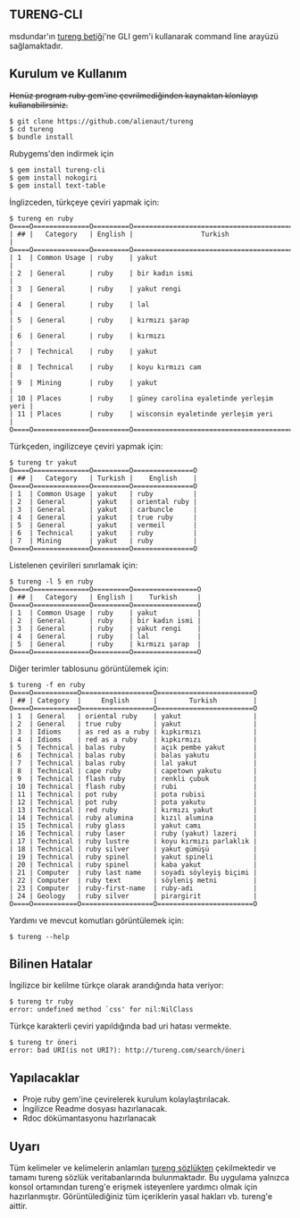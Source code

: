 ## TURENG-CLI

msdundar'ın [tureng betiği](https://github.com/msdundar/tureng)'ne GLI gem'i kullanarak command line arayüzü sağlamaktadır.

## Kurulum ve Kullanım

~~Henüz program ruby gem'ine çevrilmediğinden kaynaktan klonlayıp kullanabilirsiniz.~~

```
$ git clone https://github.com/alienaut/tureng
$ cd tureng
$ bundle install
```

Rubygems'den indirmek için

```
$ gem install tureng-cli
$ gem install nokogiri
$ gem install text-table
```

İnglizceden, türkçeye çeviri yapmak için:

```
$ tureng en ruby
O====O==============O=========O=========================================O
| ## |   Category   | English |                 Turkish                 |
O====O==============O=========O=========================================O
| 1  | Common Usage | ruby    | yakut                                   |
| 2  | General      | ruby    | bir kadın ismi                          |
| 3  | General      | ruby    | yakut rengi                             |
| 4  | General      | ruby    | lal                                     |
| 5  | General      | ruby    | kırmızı şarap                           |
| 6  | General      | ruby    | kırmızı                                 |
| 7  | Technical    | ruby    | yakut                                   |
| 8  | Technical    | ruby    | koyu kırmızı cam                        |
| 9  | Mining       | ruby    | yakut                                   |
| 10 | Places       | ruby    | güney carolina eyaletinde yerleşim yeri |
| 11 | Places       | ruby    | wisconsin eyaletinde yerleşim yeri      |
O====O==============O=========O=========================================O

```

Türkçeden, ingilizceye çeviri yapmak için:

```
$ tureng tr yakut
O====O==============O=========O===============O
| ## |   Category   | Turkish |    English    |
O====O==============O=========O===============O
| 1  | Common Usage | yakut   | ruby          |
| 2  | General      | yakut   | oriental ruby |
| 3  | General      | yakut   | carbuncle     |
| 4  | General      | yakut   | true ruby     |
| 5  | General      | yakut   | vermeil       |
| 6  | Technical    | yakut   | ruby          |
| 7  | Mining       | yakut   | ruby          |
O====O==============O=========O===============O
```

Listelenen çevirileri sınırlamak için:

```
$ tureng -l 5 en ruby
O====O==============O=========O================O
| ## |   Category   | English |    Turkish     |
O====O==============O=========O================O
| 1  | Common Usage | ruby    | yakut          |
| 2  | General      | ruby    | bir kadın ismi |
| 3  | General      | ruby    | yakut rengi    |
| 4  | General      | ruby    | lal            |
| 5  | General      | ruby    | kırmızı şarap  |
O====O==============O=========O================O
```

Diğer terimler tablosunu görüntülemek için:

```
$ tureng -f en ruby
O====O===========O==================O========================O
| ## | Category  |     English      |        Turkish         |
O====O===========O==================O========================O
| 1  | General   | oriental ruby    | yakut                  |
| 2  | General   | true ruby        | yakut                  |
| 3  | Idioms    | as red as a ruby | kıpkırmızı             |
| 4  | Idioms    | red as a ruby    | kıpkırmızı             |
| 5  | Technical | balas ruby       | açık pembe yakut       |
| 6  | Technical | balas ruby       | balas yakutu           |
| 7  | Technical | balas ruby       | lal yakut              |
| 8  | Technical | cape ruby        | capetown yakutu        |
| 9  | Technical | flash ruby       | renkli çubuk           |
| 10 | Technical | flash ruby       | rubi                   |
| 11 | Technical | pot ruby         | pota rubisi            |
| 12 | Technical | pot ruby         | pota yakutu            |
| 13 | Technical | red ruby         | kırmızı yakut          |
| 14 | Technical | ruby alumina     | kızıl alumina          |
| 15 | Technical | ruby glass       | yakut camı             |
| 16 | Technical | ruby laser       | ruby (yakut) lazeri    |
| 17 | Technical | ruby lustre      | koyu kırmızı parlaklık |
| 18 | Technical | ruby silver      | yakut gümüşü           |
| 19 | Technical | ruby spinel      | yakut spineli          |
| 20 | Technical | ruby spinel      | kaba yakut             |
| 21 | Computer  | ruby last name   | soyadı söyleyiş biçimi |
| 22 | Computer  | ruby text        | söyleniş metni         |
| 23 | Computer  | ruby-first-name  | ruby-adı               |
| 24 | Geology   | ruby silver      | pirargirit             |
O====O===========O==================O========================O

```

Yardımı ve mevcut komutları görüntülemek için:

```
$ tureng --help
```

## Bilinen Hatalar

İngilizce bir kelilme türkçe olarak arandığında hata veriyor:

```
$ tureng tr ruby
error: undefined method `css' for nil:NilClass
```

Türkçe karakterli çeviri yapıldığında bad uri hatası vermekte.

```
$ tureng tr öneri
error: bad URI(is not URI?): http://tureng.com/search/öneri
```

## Yapılacaklar

* Proje ruby gem'ine çevirelerek kurulum kolaylaştırılacak.
* İngilizce Readme dosyası hazırlanacak.
* Rdoc dökümantasyonu hazırlanacak

## Uyarı

Tüm kelimeler ve kelimelerin anlamları [tureng sözlükten](http://tureng.com/) çekilmektedir ve tamamı tureng sözlük veritabanlarında bulunmaktadır. Bu uygulama yalnızca konsol ortamından tureng'e erişmek isteyenlere yardımcı olmak için hazırlanmıştır. Görüntülediğiniz tüm içeriklerin yasal hakları vb. tureng'e aittir.
